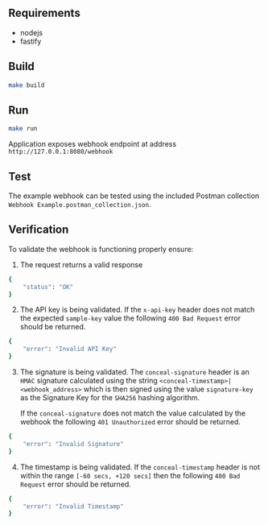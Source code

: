 Requirements
--

* nodejs
* fastify

Build
--

```bash
make build
```

Run
--

```bash
make run
```

Application exposes webhook endpoint at address
`http://127.0.0.1:8080/webhook`

Test
--

The example webhook can be tested using the included Postman collection `Webhook Example.postman_collection.json`.

Verification
--

To validate the webhook is functioning properly ensure:

1. The request returns a valid response

```bash
{
    "status": "OK"
}
```

2. The API key is being validated. If the `x-api-key` header does not match the expected `sample-key` value the following `400 Bad Request` error should be returned.

```bash
{
    "error": "Invalid API Key"
}
```

3. The signature is being validated. The `conceal-signature` header is an `HMAC` signature calculated using the string `<conceal-timestamp>|<webhook_address>` which is then signed using the value `signature-key` as the Signature Key for the `SHA256` hashing algorithm.

   If the `conceal-signature` does not match the value calculated by the webhook the following `401 Unauthorized` error should be returned.

```bash
{
    "error": "Invalid Signature"
}
```

4. The timestamp is being validated. If the `conceal-timestamp` header is not within the range `[-60 secs, +120 secs]` then the following `400 Bad Request` error should be returned.

```bash
{
    "error": "Invalid Timestamp"
}
```
